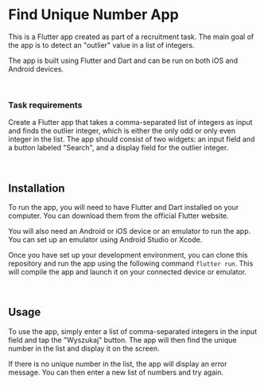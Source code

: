 # Find Unique Number App
This is a Flutter app created as part of a recruitment task. The main goal of the app is to detect an "outlier" value in a list of integers.

The app is built using Flutter and Dart and can be run on both iOS and Android devices.

<br />

### Task requirements
Create a Flutter app that takes a comma-separated list of integers as input and finds the outlier integer, which is either the only odd or only even integer in the list. The app should consist of two widgets: an input field and a button labeled "Search", and a display field for the outlier integer.

<br />

## Installation
To run the app, you will need to have Flutter and Dart installed on your computer. You can download them from the official Flutter website.

You will also need an Android or iOS device or an emulator to run the app. You can set up an emulator using Android Studio or Xcode.

Once you have set up your development environment, you can clone this repository and run the app using the following command `flutter run`. This will compile the app and launch it on your connected device or emulator.

<br />

## Usage
To use the app, simply enter a list of comma-separated integers in the input field and tap the "Wyszukaj" button. The app will then find the unique number in the list and display it on the screen.

If there is no unique number in the list, the app will display an error message. You can then enter a new list of numbers and try again.
